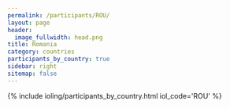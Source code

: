```yaml
---
permalink: /participants/ROU/
layout: page
header:
  image_fullwidth: head.png
title: Romania
category: countries
participants_by_country: true
sidebar: right
sitemap: false
---
```


{% include ioling/participants_by_country.html iol_code='ROU' %}